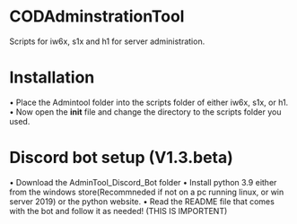 # CODAdminstrationTool
Scripts for iw6x, s1x and h1 for server administration. 

# Installation
• Place the Admintool folder into the scripts folder of either iw6x, s1x, or h1. 
• Now open the __init__ file and change the directory to the scripts folder you used.


# Discord bot setup (V1.3.beta)
• Download the AdminTool_Discord_Bot folder
• Install python 3.9 either from the windows store(Recommneded if not on a pc running linux, or win server 2019) or the python website.
• Read the README file that comes with the bot and follow it as needed! (THIS IS IMPORTENT)

